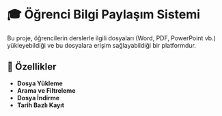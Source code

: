 # 🎓 Öğrenci Bilgi Paylaşım Sistemi

Bu proje, öğrencilerin derslerle ilgili dosyaları (Word, PDF, PowerPoint vb.) yükleyebildiği ve bu dosyalara erişim sağlayabildiği bir platformdur.

## 📂 Özellikler
- **Dosya Yükleme**
- **Arama ve Filtreleme**
- **Dosya İndirme**
- **Tarih Bazlı Kayıt**
